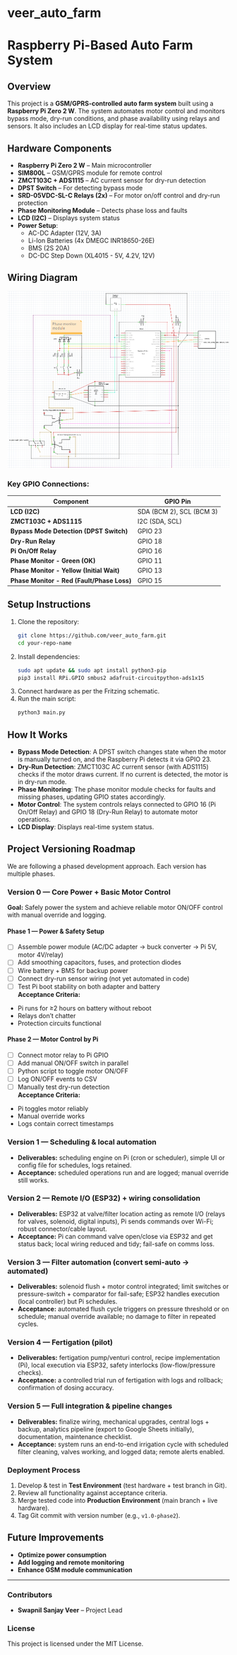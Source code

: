 # veer_auto_farm
# Raspberry Pi-Based Auto Farm System

## Overview

This project is a **GSM/GPRS-controlled auto farm system** built using a **Raspberry Pi Zero 2 W**. The system automates motor control and monitors bypass mode, dry-run conditions, and phase availability using relays and sensors. It also includes an LCD display for real-time status updates.

## Hardware Components

- **Raspberry Pi Zero 2 W** – Main microcontroller
- **SIM800L** – GSM/GPRS module for remote control
- **ZMCT103C + ADS1115** – AC current sensor for dry-run detection
- **DPST Switch** – For detecting bypass mode
- **SRD-05VDC-SL-C Relays (2x)** – For motor on/off control and dry-run protection
- **Phase Monitoring Module** – Detects phase loss and faults
- **LCD (I2C)** – Displays system status
- **Power Setup**:
  - AC-DC Adapter (12V, 3A)
  - Li-Ion Batteries (4x DMEGC INR18650-26E)
  - BMS (2S 20A)
  - DC-DC Step Down (XL4015 - 5V, 4.2V, 12V)

## Wiring Diagram

![alt text](schematic/auto-farm-schematic.png)

### Key GPIO Connections:

| Component                                  | GPIO Pin                 |
| ------------------------------------------ | ------------------------ |
| **LCD (I2C)**                              | SDA (BCM 2), SCL (BCM 3) |
| **ZMCT103C + ADS1115**                     | I2C (SDA, SCL)           |
| **Bypass Mode Detection (DPST Switch)**    | GPIO 23                  |
| **Dry-Run Relay**                          | GPIO 18                  |
| **Pi On/Off Relay**                        | GPIO 16                  |
| **Phase Monitor - Green (OK)**             | GPIO 11                  |
| **Phase Monitor - Yellow (Initial Wait)**  | GPIO 13                  |
| **Phase Monitor - Red (Fault/Phase Loss)** | GPIO 15                  |

## Setup Instructions

1. Clone the repository:
   ```sh
   git clone https://github.com/veer_auto_farm.git
   cd your-repo-name
   ```
2. Install dependencies:
   ```sh
   sudo apt update && sudo apt install python3-pip
   pip3 install RPi.GPIO smbus2 adafruit-circuitpython-ads1x15
   ```
3. Connect hardware as per the Fritzing schematic.
4. Run the main script:
   ```sh
   python3 main.py
   ```

## How It Works

- **Bypass Mode Detection**: A DPST switch changes state when the motor is manually turned on, and the Raspberry Pi detects it via GPIO 23.
- **Dry-Run Detection**: ZMCT103C AC current sensor (with ADS1115) checks if the motor draws current. If no current is detected, the motor is in dry-run mode.
- **Phase Monitoring**: The phase monitor module checks for faults and missing phases, updating GPIO states accordingly.
- **Motor Control**: The system controls relays connected to GPIO 16 (Pi On/Off Relay) and GPIO 18 (Dry-Run Relay) to automate motor operations.
- **LCD Display**: Displays real-time system status.

## Project Versioning Roadmap

We are following a phased development approach. Each version has multiple phases.  

### Version 0 — Core Power + Basic Motor Control
**Goal:** Safely power the system and achieve reliable motor ON/OFF control with manual override and logging.
#### Phase 1 — Power & Safety Setup
- [ ] Assemble power module (AC/DC adapter → buck converter → Pi 5V, motor 4V/relay)  
- [ ] Add smoothing capacitors, fuses, and protection diodes  
- [ ] Wire battery + BMS for backup power  
- [ ] Connect dry-run sensor wiring (not yet automated in code)  
- [ ] Test Pi boot stability on both adapter and battery  
**Acceptance Criteria:**  
- Pi runs for ≥2 hours on battery without reboot  
- Relays don’t chatter  
- Protection circuits functional  
#### Phase 2 — Motor Control by Pi
- [ ] Connect motor relay to Pi GPIO  
- [ ] Add manual ON/OFF switch in parallel  
- [ ] Python script to toggle motor ON/OFF  
- [ ] Log ON/OFF events to CSV  
- [ ] Manually test dry-run detection  
**Acceptance Criteria:**  
- Pi toggles motor reliably  
- Manual override works  
- Logs contain correct timestamps  

### Version 1 — Scheduling & local automation
- **Deliverables:** scheduling engine on Pi (cron or scheduler), simple UI or config file for schedules, logs retained.
- **Acceptance:** scheduled operations run and are logged; manual override still works.

### Version 2 — Remote I/O (ESP32) + wiring consolidation
- **Deliverables:** ESP32 at valve/filter location acting as remote I/O (relays for valves, solenoid, digital inputs), Pi sends commands over Wi-Fi; robust connector/cable layout.
- **Acceptance:** Pi can command valve open/close via ESP32 and get status back; local wiring reduced and tidy; fail-safe on comms loss.

### Version 3 — Filter automation (convert semi-auto → automated)
- **Deliverables:** solenoid flush + motor control integrated; limit switches or pressure-switch + comparator for fail-safe; ESP32 handles execution (local controller) but Pi schedules.
- **Acceptance:** automated flush cycle triggers on pressure threshold or on schedule; manual override available; no damage to filter in repeated cycles.

### Version 4 — Fertigation (pilot)
- **Deliverables:** fertigation pump/venturi control, recipe implementation (Pi), local execution via ESP32, safety interlocks (low-flow/pressure checks).
- **Acceptance:** a controlled trial run of fertigation with logs and rollback; confirmation of dosing accuracy.

### Version 5 — Full integration & pipeline changes
- **Deliverables:** finalize wiring, mechanical upgrades, central logs + backup, analytics pipeline (export to Google Sheets initially), documentation, maintenance checklist.
- **Acceptance:** system runs an end-to-end irrigation cycle with scheduled filter cleaning, valves working, and logged data; remote alerts enabled.

### Deployment Process
1. Develop & test in **Test Environment** (test hardware + test branch in Git).  
2. Review all functionality against acceptance criteria.  
3. Merge tested code into **Production Environment** (main branch + live hardware).  
4. Tag Git commit with version number (e.g., `v1.0-phase2`).  

## Future Improvements

- **Optimize power consumption**
- **Add logging and remote monitoring**
- **Enhance GSM module communication**

---

### Contributors

- **Swapnil Sanjay Veer** – Project Lead

### License

This project is licensed under the MIT License.

